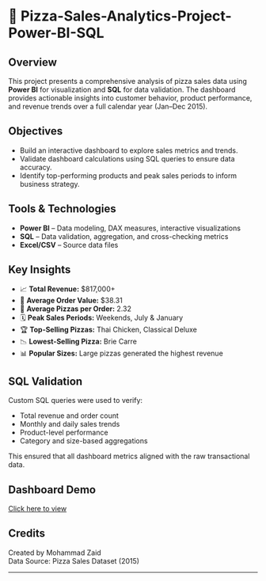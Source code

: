 # 🍕 Pizza-Sales-Analytics-Project-Power-BI-SQL

## Overview
This project presents a comprehensive analysis of pizza sales data using **Power BI** for visualization and **SQL** for data validation. The dashboard provides actionable insights into customer behavior, product performance, and revenue trends over a full calendar year (Jan–Dec 2015).

## Objectives
- Build an interactive dashboard to explore sales metrics and trends.
- Validate dashboard calculations using SQL queries to ensure data accuracy.
- Identify top-performing products and peak sales periods to inform business strategy.

## Tools & Technologies
- **Power BI** – Data modeling, DAX measures, interactive visualizations
- **SQL** – Data validation, aggregation, and cross-checking metrics
- **Excel/CSV** – Source data files

## Key Insights
- 📈 **Total Revenue:** $817,000+  
- 🧾 **Average Order Value:** $38.31  
- 🍕 **Average Pizzas per Order:** 2.32  
- 🗓️ **Peak Sales Periods:** Weekends, July & January  
- 🏆 **Top-Selling Pizzas:** Thai Chicken, Classical Deluxe  
- 📉 **Lowest-Selling Pizza:** Brie Carre  
- 📊 **Popular Sizes:** Large pizzas generated the highest revenue

## SQL Validation
Custom SQL queries were used to verify:
- Total revenue and order count
- Monthly and daily sales trends
- Product-level performance
- Category and size-based aggregations

This ensured that all dashboard metrics aligned with the raw transactional data.

## Dashboard Demo
[Click here to view](https://github.com/user-attachments/assets/6821f6de-a3bf-4ab3-9347-7e902a9312f4)

## Credits
Created by Mohammad Zaid  
Data Source: Pizza Sales Dataset (2015)

---
